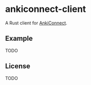 # ankiconnect-client

A Rust client for [AnkiConnect](https://foosoft.net/projects/anki-connect/).

## Example

TODO

## License

TODO
